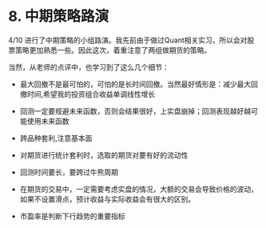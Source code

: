 # 8. 中期策略路演

4/10 进行了中期策略的小组路演。我先前由于做过Quant相关实习，所以会对股票策略更加熟悉一些。因此这次，着重注意了两组做期货的策略。

当然，从老师的点评中，也学习到了这么几个细节：

- 最大回撤不是最可怕的，可怕的是长时间回撤。当然最好情形是：减少最大回撤时间,希望我的投资组合收益单调线性增长
- 回测一定要规避未来函数，否则会结果很好，上实盘崩掉；回测表现越好越可能使用未来函数
- 跨品种套利,注意基本面
- 对期货进行统计套利时，选取的期货对要有好的流动性

- 回测时间要长，要跨过牛熊周期
- 在期货的交易中，一定需要考虑实盘的情况，大额的交易会导致价格的波动，如果不设置滑点，预计收益与实际收益会有很大的区别。
- 市盈率是判断下行趋势的重要指标







